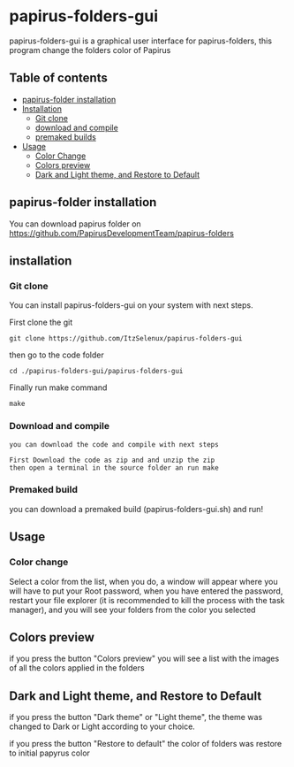 # papirus-folders-gui
papirus-folders-gui is a graphical user interface for papirus-folders, this program change the folders color of Papirus

## Table of contents

- [papirus-folder installation](#papirus-folder-installation)
- [Installation](#installation)
    - [Git clone]( #git-clone)
    - [download and compile](#download-and-compile)
    - [premaked builds](#premaked-build)
- [Usage](#usage)
    - [Color Change](#color-change)
    - [Colors preview](#colors-preview)
    - [Dark and Light theme, and Restore to Default](#dark-and-light-theme-and-restore-to-default)

## papirus-folder installation
 You can download papirus folder on <a href=”url”>https://github.com/PapirusDevelopmentTeam/papirus-folders</a>
 
 ## installation
   ### Git clone
   You can install papirus-folders-gui on your system with next steps.
       
   First clone the git 
  ```
git clone https://github.com/ItzSelenux/papirus-folders-gui
```
  then go to the code folder
  ```
  cd ./papirus-folders-gui/papirus-folders-gui
  ```
  Finally run make command
  ```
  make
  ```
  ### Download and compile
    you can download the code and compile with next steps
    
    First Download the code as zip and and unzip the zip
    then open a terminal in the source folder an run make
  ### Premaked build
   you can download a premaked build (papirus-folders-gui.sh) and run!
    
 ## Usage
  ### Color change
  Select a color from the list, when you do, a window will appear where you will have to put your Root password, when you have entered the password, 
  restart your file explorer (it is recommended to kill the process with the task manager), and you will see your folders from the color you selected
  ## Colors preview
   if you press the button "Colors preview" you will see a list with the images of all the colors applied in the folders
  ## Dark and Light theme, and Restore to Default
   if you press the button "Dark theme" or "Light theme", the theme was changed to Dark or Light according to your choice.
   
   if you press the button "Restore to default" the color of folders was restore to initial papyrus color
